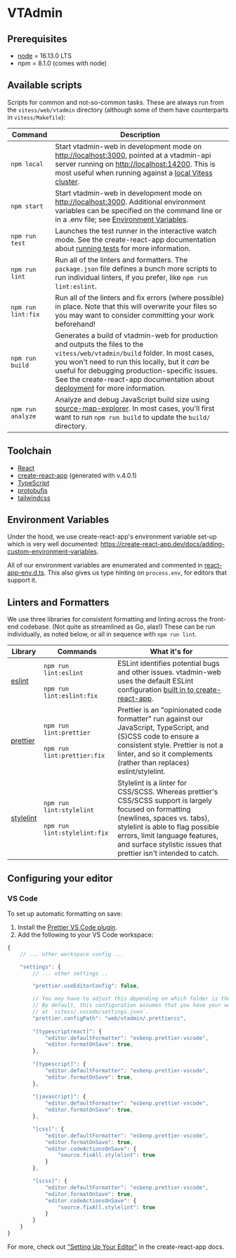 # VTAdmin

## Prerequisites

- [node](https://nodejs.org) = 16.13.0 LTS
- npm = 8.1.0 (comes with node)

## Available scripts

Scripts for common and not-so-common tasks. These are always run from the `vitess/web/vtadmin` directory (although some of them have counterparts in `vitess/Makefile`):

| Command | Description |
|---|---|
| `npm local` | Start vtadmin-web in development mode on [http://localhost:3000](http://localhost:3000), pointed at a vtadmin-api server running on [http://localhost:14200](http://localhost:14200). This is most useful when running against a [local Vitess cluster](https://vitess.io/docs/get-started/local/). |
| `npm start` | Start vtadmin-web in development mode on [http://localhost:3000](http://localhost:3000). Additional environment variables can be specified on the command line or in a .env file; see [Environment Variables](#environment-variables). |
| `npm run test` | Launches the test runner in the interactive watch mode. See the create-react-app documentation about [running tests](https://facebook.github.io/create-react-app/docs/running-tests) for more information. |
| `npm run lint` | Run all of the linters and formatters. The `package.json` file defines a bunch more scripts to run individual linters, if you prefer, like `npm run lint:eslint`. |
| `npm run lint:fix` | Run all of the linters and fix errors (where possible) in place. Note that this will overwrite your files so you may want to consider committing your work beforehand! |
| `npm run build` | Generates a build of vtadmin-web for production and outputs the files to the `vitess/web/vtadmin/build` folder. In most cases, you won't need to run this locally, but it _can_ be useful for debugging production-specific issues. See the create-react-app documentation about [deployment](https://facebook.github.io/create-react-app/docs/deployment) for more information. |
| `npm run analyze` | Analyze and debug JavaScript build size using [source-map-explorer](https://create-react-app.dev/docs/analyzing-the-bundle-size/). In most cases, you'll first want to run `npm run build` to update the `build/` directory. |

## Toolchain

- [React](https://reactjs.org/)
- [create-react-app](https://create-react-app.dev/) (generated with v.4.0.1)
- [TypeScript](http://typescriptlang.org/)
- [protobufjs](https://github.com/protobufjs)
- [tailwindcss](https://tailwindcss.com/)

## Environment Variables

Under the hood, we use create-react-app's environment variable set-up which is very well documented: https://create-react-app.dev/docs/adding-custom-environment-variables. 

All of our environment variables are enumerated and commented in [react-app-env.d.ts](./src/react-app-env.d.ts). This also gives us type hinting on `process.env`, for editors that support it. 

## Linters and Formatters

We use three libraries for consistent formatting and linting across the front-end codebase. (Not quite as streamlined as Go, alas!) These can be run individually, as noted below, or all in sequence with `npm run lint`.

| Library | Commands | What it's for |
|---------|----------|---------------|
| [eslint](https://eslint.org/) | `npm run lint:eslint`<br/><br/>`npm run lint:eslint:fix` | ESLint identifies potential bugs and other issues. vtadmin-web uses the default ESLint configuration [built in to create-react-app](https://create-react-app.dev/docs/setting-up-your-editor/#extending-or-replacing-the-default-eslint-config). |
| [prettier](https://prettier.io/) | `npm run lint:prettier`<br/><br/>`npm run lint:prettier:fix` | Prettier is an "opinionated code formatter" run against our JavaScript, TypeScript, and (S)CSS code to ensure a consistent style. Prettier is not a linter, and so it complements (rather than replaces) eslint/stylelint. | 
| [stylelint](https://stylelint.io/) | `npm run lint:stylelint`<br/><br/>`npm run lint:stylelint:fix` | Stylelint is a linter for CSS/SCSS. Whereas prettier's CSS/SCSS support is largely focused on formatting (newlines, spaces vs. tabs), stylelint is able to flag possible errors, limit language features, and surface stylistic issues that prettier isn't intended to catch. |

## Configuring your editor

### VS Code

To set up automatic formatting on save:

1. Install the [Prettier VS Code plugin](https://marketplace.visualstudio.com/items?itemName=esbenp.prettier-vscode).
2. Add the following to your VS Code workspace:

```js
{
	// ... other workspace config ...

	"settings": {
		// ... other settings ..

		"prettier.useEditorConfig": false,

		// You may have to adjust this depending on which folder is the root of your workspace.
		// By default, this configuration assumes that you have your workspace settings 
		// at `vitess/.vscode/settings.json`. 
		"prettier.configPath": "web/vtadmin/.prettiercc",
		
		"[typescriptreact]": {
			"editor.defaultFormatter": "esbenp.prettier-vscode",
			"editor.formatOnSave": true,
		},
		
		"[typescript]": {
			"editor.defaultFormatter": "esbenp.prettier-vscode",
			"editor.formatOnSave": true,
		},
		
		"[javascript]": {
			"editor.defaultFormatter": "esbenp.prettier-vscode",
			"editor.formatOnSave": true,
		},

		"[css]": {
			"editor.defaultFormatter": "esbenp.prettier-vscode",
			"editor.formatOnSave": true,
			"editor.codeActionsOnSave": {
				"source.fixAll.stylelint": true
			}
		},

		"[scss]": {
			"editor.defaultFormatter": "esbenp.prettier-vscode",
			"editor.formatOnSave": true,
			"editor.codeActionsOnSave": {
				"source.fixAll.stylelint": true
			}
		}
	}
}
```

For more, check out ["Setting Up Your Editor"](https://create-react-app.dev/docs/setting-up-your-editor/) in the create-react-app docs.
